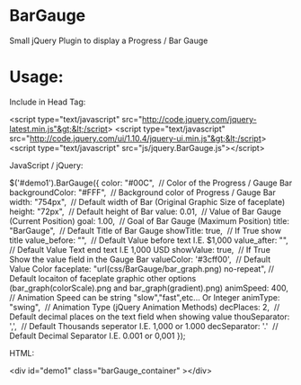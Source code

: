 BarGauge
========

Small jQuery Plugin to display a Progress / Bar Gauge


Usage:
======

Include in Head Tag:

&lt;script type="text/javascript" src="http://code.jquery.com/jquery-latest.min.js"&gt;&lt;/script&gt;
&lt;script type="text/javascript" src="http://code.jquery.com/ui/1.10.4/jquery-ui.min.js"&gt;&lt;/script&gt;
&lt;script type="text/javascript" src="js/jquery.BarGauge.js"&gt;&lt;/script&gt;


JavaScript / jQuery:

$('#demo1').BarGauge({
	color: "#00C", 			// Color of the Progress / Gauge Bar 
	backgroundColor: "#FFF", 	// Background color of Progress / Gauge Bar
	width: "754px", 		// Default width of Bar (Original Graphic Size of faceplate)
	height: "72px", 		// Default height of Bar
	value: 0.01, 			// Value of Bar Gauge (Current Position)
	goal: 1.00, 			// Goal of Bar Gauge (Maximum Position)
	title: "BarGauge", 		// Default Title of Bar Gauge
	showTitle: true, 		// If True show title
	value_before: "", 		// Default Value before text I.E. $1,000
	value_after: "", 		// Default Value Text end text I.E 1,000 USD
	showValue: true, 		// If True Show the value field in the Gauge Bar
	valueColor: '#3cff00', 		// Default Value Color 
	faceplate: "url(css/BarGauge/bar_graph.png) no-repeat", // Default locaiton of faceplate graphic other options (bar_graph(colorScale).png and bar_graph(gradient).png)
	animSpeed: 400, 		// Animation Speed can be string "slow","fast",etc... Or Integer
	animType: "swing", 		// Animation Type (jQuery Animation Methods)
	decPlaces: 2, 			// Default decimal places on the text field when showing value
	thouSeparator: ',', 		// Default Thousands seperator I.E. 1,000 or 1.000
	decSeparator: '.' 		// Default Decimal Separator I.E. 0.001 or 0,001
}); 


HTML:

&lt;div id="demo1" class="barGauge_container" &gt;&lt;/div&gt; 
